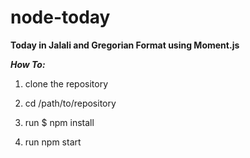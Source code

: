 # node-today

**Today in Jalali and Gregorian Format using Moment.js**

***How To:***

1. clone the repository

2. cd /path/to/repository

3. run $ npm install

4. run npm start